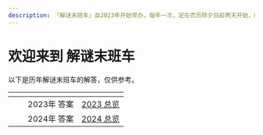 ```yaml
---
description: 「解谜末班车」自2023年开始举办，每年一次，定在农历除夕日前两天开始，时长36小时。
---
```


# 欢迎来到 解谜末班车

以下是历年解谜末班车的解答，仅供参考。

<table data-view="cards">
<thead><tr><th></th><th></th><th></th><th data-hidden data-card-target data-type="content-ref"></th></tr></thead>
<tbody>
<tr><td></td><td></td><td>2023年 答案</td><td><a href="https://cpphusky.gitbook.io/last-train-to-mystery/2023/2023">2023 总览</a></td></tr>
<tr><td></td><td></td><td>2024年 答案</td><td><a href="https://cpphusky.gitbook.io/last-train-to-mystery/2024/2024">2024 总览</a></td></tr>
</tbody>
</table>
